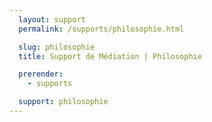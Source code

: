 ```yaml
---
  layout: support
  permalink: /supports/philosophie.html

  slug: philosophie
  title: Support de Médiation | Philosophie

  prerender:
    - supports

  support: philosophie
---
```

